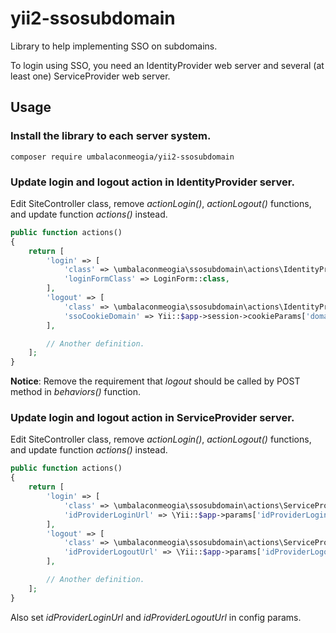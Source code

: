 # yii2-ssosubdomain

Library to help implementing SSO on subdomains.

To login using SSO, you need an IdentityProvider web server and several (at least one) ServiceProvider web server.

## Usage

### Install the library to each server system.

```shell
composer require umbalaconmeogia/yii2-ssosubdomain
```

### Update login and logout action in IdentityProvider server.

Edit SiteController class, remove *actionLogin()*, *actionLogout()* functions, and update function *actions()* instead.

```php
public function actions()
{
    return [
        'login' => [
            'class' => \umbalaconmeogia\ssosubdomain\actions\IdentityProviderLoginAction::class,
            'loginFormClass' => LoginForm::class,
        ],
        'logout' => [
            'class' => \umbalaconmeogia\ssosubdomain\actions\IdentityProviderLogoutAction::class,
            'ssoCookieDomain' => Yii::$app->session->cookieParams['domain'],
        ],

        // Another definition.
    ];
}
```

**Notice**: Remove the requirement that *logout* should be called by POST method in *behaviors()* function.

### Update login and logout action in ServiceProvider server.

Edit SiteController class, remove *actionLogin()*, *actionLogout()* functions, and update function *actions()* instead.

```php
public function actions()
{
    return [
        'login' => [
            'class' => \umbalaconmeogia\ssosubdomain\actions\ServiceProviderLoginAction::class,
            'idProviderLoginUrl' => \Yii::$app->params['idProviderLoginUrl'],
        ],
        'logout' => [
            'class' => \umbalaconmeogia\ssosubdomain\actions\ServiceProviderLogoutAction::class,
            'idProviderLogoutUrl' => \Yii::$app->params['idProviderLogoutUrl'],
        ],

        // Another definition.
    ];
}
```

Also set *idProviderLoginUrl* and *idProviderLogoutUrl* in config params.